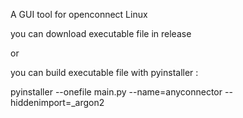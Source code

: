 A GUI tool for openconnect Linux

you can download executable file in release  

or 

you can build executable file with pyinstaller :

pyinstaller --onefile main.py  --name=anyconnector --hiddenimport=_argon2




